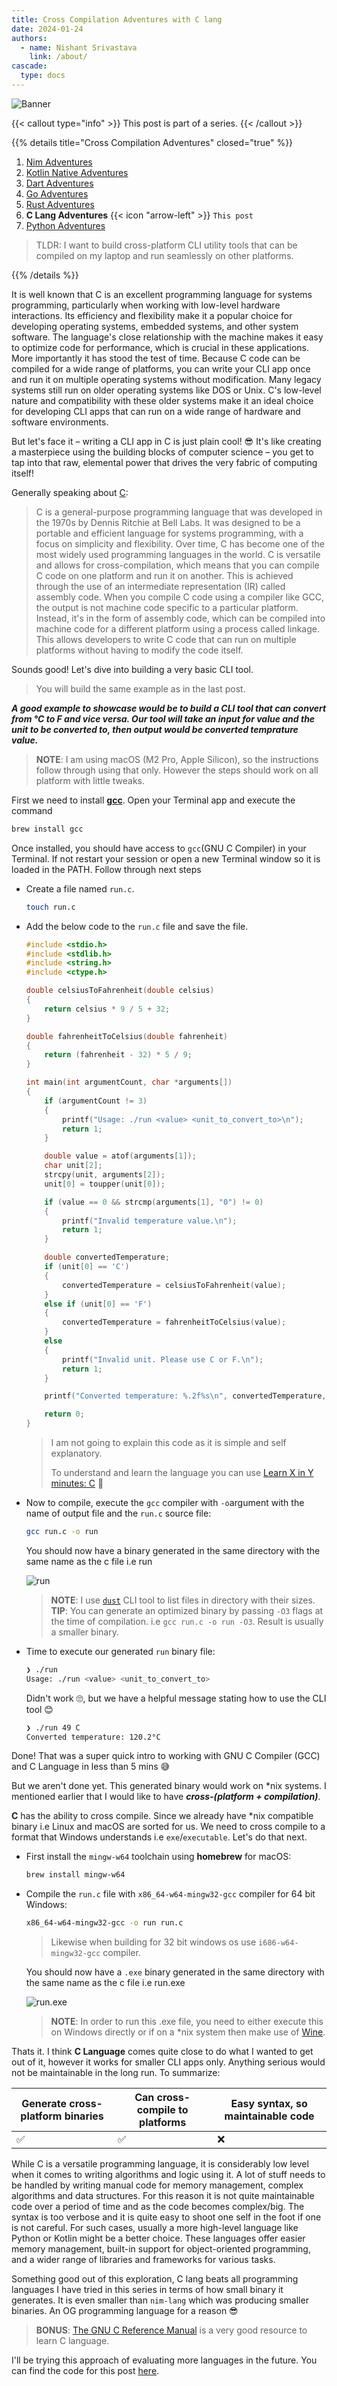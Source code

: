 ```yaml
---
title: Cross Compilation Adventures with C lang
date: 2024-01-24
authors:
  - name: Nishant Srivastava
    link: /about/
cascade:
  type: docs
---
```


![Banner](img/cross-compilation-adventures-c/banner.png)

<!--more-->

{{< callout type="info" >}}
This post is part of a series.
{{< /callout >}}

{{% details title="Cross Compilation Adventures" closed="true" %}}

1. [Nim Adventures](/blog/cross-compilation-adventures/cross-compilation-adventures-nim/)
2. [Kotlin Native Adventures](/blog/cross-compilation-adventures/cross-compilation-adventures-kotlin-native/)
3. [Dart Adventures](/blog/cross-compilation-adventures/cross-compilation-adventures-with-dart/)
4. [Go Adventures](/blog/cross-compilation-adventures/cross-compilation-adventures-go/)
5. [Rust Adventures](/blog/cross-compilation-adventures/cross-compilation-adventures-rust/)
6. **C Lang Adventures** {{< icon "arrow-left" >}} `This post`
7. [Python Adventures](/blog/cross-compilation-adventures/cross-compilation-adventures-python/)

> TLDR: I want to build cross-platform CLI utility tools that can be compiled on my laptop and run seamlessly on other platforms.

{{% /details %}}

It is well known that C is an excellent programming language for systems programming, particularly when working with low-level hardware interactions. Its efficiency and flexibility make it a popular choice for developing operating systems, embedded systems, and other system software. The language's close relationship with the machine makes it easy to optimize code for performance, which is crucial in these applications. More importantly it has stood the test of time. Because C code can be compiled for a wide range of platforms, you can write your CLI app once and run it on multiple operating systems without modification. Many legacy systems still run on older operating systems like DOS or Unix. C's low-level nature and compatibility with these older systems make it an ideal choice for developing CLI apps that can run on a wide range of hardware and software environments.

But let's face it – writing a CLI app in C is just plain cool! 😎 It's like creating a masterpiece using the building blocks of computer science – you get to tap into that raw, elemental power that drives the very fabric of computing itself!

Generally speaking about [C](https://www.cprogramming.com/tutorial/c-tutorial.html):

> C is a general-purpose programming language that was developed in the 1970s by Dennis Ritchie at Bell Labs. It was designed to be a portable and efficient language for systems programming, with a focus on simplicity and flexibility. Over time, C has become one of the most widely used programming languages in the world.
> C is versatile and allows for cross-compilation, which means that you can compile C code on one platform and run it on another. This is achieved through the use of an intermediate representation (IR) called assembly code. When you compile C code using a compiler like GCC, the output is not machine code specific to a particular platform. Instead, it's in the form of assembly code, which can be compiled into machine code for a different platform using a process called linkage. This allows developers to write C code that can run on multiple platforms without having to modify the code itself.

Sounds good! Let's dive into building a very basic CLI tool.

> You will build the same example as in the last post.

**_A good example to showcase would be to build a CLI tool that can convert from °C to F and vice versa. Our tool will take an input for value and the unit to be converted to, then output would be converted temprature value._**

> **NOTE**: I am using macOS (M2 Pro, Apple Silicon), so the instructions follow through using that only. However the steps should work on all platform with little tweaks.

First we need to install [**gcc**](https://formulae.brew.sh/formula/gcc). Open your Terminal app and execute the command

```sh
brew install gcc
```

Once installed, you should have access to `gcc`(GNU C Compiler) in your Terminal. If not restart your session or open a new Terminal window so it is loaded in the PATH. Follow through next steps

- Create a file named `run.c`.

  ```sh
  touch run.c
  ```

- Add the below code to the `run.c` file and save the file.

  ```c
  #include <stdio.h>
  #include <stdlib.h>
  #include <string.h>
  #include <ctype.h>

  double celsiusToFahrenheit(double celsius)
  {
      return celsius * 9 / 5 + 32;
  }

  double fahrenheitToCelsius(double fahrenheit)
  {
      return (fahrenheit - 32) * 5 / 9;
  }

  int main(int argumentCount, char *arguments[])
  {
      if (argumentCount != 3)
      {
          printf("Usage: ./run <value> <unit_to_convert_to>\n");
          return 1;
      }

      double value = atof(arguments[1]);
      char unit[2];
      strcpy(unit, arguments[2]);
      unit[0] = toupper(unit[0]);

      if (value == 0 && strcmp(arguments[1], "0") != 0)
      {
          printf("Invalid temperature value.\n");
          return 1;
      }

      double convertedTemperature;
      if (unit[0] == 'C')
      {
          convertedTemperature = celsiusToFahrenheit(value);
      }
      else if (unit[0] == 'F')
      {
          convertedTemperature = fahrenheitToCelsius(value);
      }
      else
      {
          printf("Invalid unit. Please use C or F.\n");
          return 1;
      }

      printf("Converted temperature: %.2f%s\n", convertedTemperature, (unit[0] == 'C') ? " °F" : " °C");

      return 0;
  }
  ```

  > I am not going to explain this code as it is simple and self explanatory.
  >
  > To understand and learn the language you can use [Learn X in Y minutes: C](https://learnxinyminutes.com/docs/c/) 🚀

- Now to compile, execute the `gcc` compiler with `-o`argument with the name of output file and the `run.c` source file:

  ```sh
  gcc run.c -o run
  ```

  You should now have a binary generated in the same directory with the same name as the c file i.e run

  ![run](img/cross-compilation-adventures-c/img_1.png)

  > **NOTE**: I use [`dust`](https://github.com/bootandy/dust) CLI tool to list files in directory with their sizes.
  > **TIP**: You can generate an optimized binary by passing `-O3` flags at the time of compilation. i.e `gcc run.c -o run -O3`. Result is usually a smaller binary.

- Time to execute our generated `run` binary file:

  ```sh
  ❯ ./run
  Usage: ./run <value> <unit_to_convert_to>
  ```

  Didn't work 🙄, but we have a helpful message stating how to use the CLI tool 😊

  ```sh
  ❯ ./run 49 C
  Converted temperature: 120.2°C
  ```

Done! That was a super quick intro to working with GNU C Compiler (GCC) and C Language in less than 5 mins 😅

But we aren't done yet. This generated binary would work on \*nix systems. I mentioned earlier that I would like to have **_cross-(platform + compilation)_**.

**C** has the ability to cross compile. Since we already have \*nix compatible binary i.e Linux and macOS are sorted for us. We need to cross compile to a format that Windows understands i.e `exe`/`executable`. Let's do that next.

- First install the `mingw-w64` toolchain using **homebrew** for macOS:

  ```sh
  brew install mingw-w64
  ```

- Compile the `run.c` file with `x86_64-w64-mingw32-gcc` compiler for 64 bit Windows:

  ```sh
  x86_64-w64-mingw32-gcc -o run run.c
  ```

  > Likewise when building for 32 bit windows os use `i686-w64-mingw32-gcc` compiler.

  You should now have a `.exe` binary generated in the same directory with the same name as the c file i.e run.exe

  ![run.exe](img/cross-compilation-adventures-c/img_2.png)

  > **NOTE**: In order to run this .exe file, you need to either execute this on Windows directly or if on a \*nix system then make use of [Wine](https://www.winehq.org/).

Thats it. I think **C Language** comes quite close to do what I wanted to get out of it, however it works for smaller CLI apps only. Anything serious would not be maintainable in the long run. To summarize:

| Generate cross-platform binaries | Can cross-compile to platforms | Easy syntax, so maintainable code |
| -------------------------------- | ------------------------------ | --------------------------------- |
| ✅                               | ✅                             | ❌                                |

While C is a versatile programming language, it is considerably low level when it comes to writing algorithms and logic using it. A lot of stuff needs to be handled by writing manual code for memory management, complex algorithms and data structures. For this reason it is not quite maintainable code over a period of time and as the code becomes complex/big. The syntax is too verbose and it is quite easy to shoot one self in the foot if one is not careful. For such cases, usually a more high-level language like Python or Kotlin might be a better choice. These languages offer easier memory management, built-in support for object-oriented programming, and a wider range of libraries and frameworks for various tasks.

Something good out of this exploration, C lang beats all programming languages I have tried in this series in terms of how small binary it generates. It is even smaller than `nim-lang` which was producing smaller binaries. An OG programming language for a reason 😎

> **BONUS**: [The GNU C Reference Manual](https://www.gnu.org/software/gnu-c-manual/gnu-c-manual.html) is a very good resource to learn C language.

I'll be trying this approach of evaluating more languages in the future. You can find the code for this post [here](https://github.com/nisrulz/cross-compilation-adventures/tree/master/c-lang).
